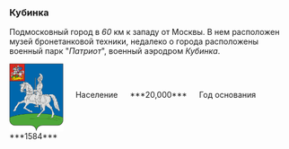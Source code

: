 <!--2021-11-18 00:22:08-->
### Кубинка
Подмосковный город в *60* км к западу от Москвы.
В нем расположен музей бронетанковой техники, недалеко о города расположены военный парк "*Патриот*",
военный аэродром *Кубинка*.

<span class="dt">
  <img src="Kubinka.png" align="middle" width="96px"> &emsp; 
<span class="dtc">
  Население &emsp; ***20,000*** &emsp;
  Год&nbsp;основания &emsp; ***1584***
</span>
</span>